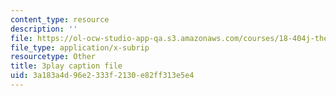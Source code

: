 ```yaml
---
content_type: resource
description: ''
file: https://ol-ocw-studio-app-qa.s3.amazonaws.com/courses/18-404j-theory-of-computation-fall-2020/3a183a4d96e2333f2130e82ff313e5e4_KAySmSEGc9U.srt
file_type: application/x-subrip
resourcetype: Other
title: 3play caption file
uid: 3a183a4d-96e2-333f-2130-e82ff313e5e4
---
```


